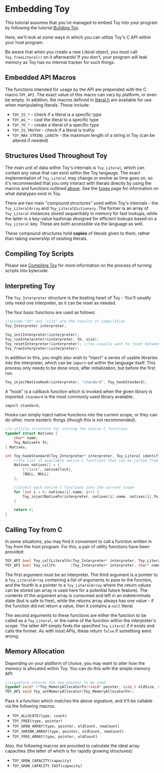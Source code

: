 # Embedding Toy

This tutorial assumes that you've managed to embed Toy into your program by following the tutorial [Building Toy](deep-dive/building-toy).

Here, we'll look at some ways in which you can utilize Toy's C API within your host program.

Be aware that when you create a new Literal object, you must call `Toy_freeLiteral()` on it afterwards! If you don't, your program will leak memory as Toy has no internal tracker for such things.

## Embedded API Macros

The functions intended for usage by the API are prepended with the C macro `TOY_API`. The exact value of this macro can vary by platform, or even be empty. In addition, the macros defined in [literal.h](https://github.com/Ratstail91/Toy/blob/0.6.0/source/literal.h) are available for use when manipulating literals. These include:

* `TOY_IS_*` - check if a literal is a specific type
* `TOY_AS_*` - cast the literal to a specific type
* `TOY_TO_*` - create a literal of a specific type
* `TOY_IS_TRUTHY` - check if a literal is truthy
* `TOY_MAX_STRING_LENGTH` - the maximum length of a string in Toy (can be altered if needed)

## Structures Used Throughout Toy

The main unit of data within Toy's internals is `Toy_Literal`, which can contain any value that can exist within the Toy langauge. The exact implementation of `Toy_Literal` may change or evolve as time goes on, so it's recommended that you only interact with literals directly by using the macros and functions outlined [above](#embedded-api-macros). See the [types](types) page for information on what datatypes exist in Toy.

There are two main "compound structures" used within Toy's internals - the `Toy_LiteralArray` and `Toy_LiteralDictionary`. The former is an array of `Toy_Literal` instances stored sequentially in memory for fast lookups, while the latter is a key-value hashmap designed for efficient lookups based on a `Toy_Literal` key. These are both accessible via the language as well.

These compound structures hold **copies** of literals given to them, rather than taking ownership of existing literals.

## Compiling Toy Scripts

Please see [Compiling Toy](compiling-toy) for more information on the process of turning scripts into bytecode.

## Interpreting Toy

The `Toy_Interpreter` structure is the beating heart of Toy - You'll usually only need one interpreter, as it can be reset as needed.

The four basic functions are used as follows:

```c
//assume "tb" and "size" are the results of compilation
Toy_Interpreter interpreter;

Toy_initInterpreter(&interpreter);
Toy_runInterpreter(&interpreter, tb, size);
Toy_resetInterpreter(&interpreter); //You usually want to reset between runs
Toy_freeInterpreter(&interpreter);
```

In addition to this, you might also wish to "inject" a series of usable libraries into the interpreter, which can be `import`-ed within the language itself. This process only needs to be done once, after initialization, but before the first run.

```c
Toy_injectNativeHook(&interpreter, "standard", Toy_hookStandard);
```

A "hook" is a callback function which is invoked when the given library is imported. `standard` is the most commonly used library available.

```
import standard;
```

Hooks can simply inject native functions into the current scope, or they can do other, more esoteric things (though this is not recommended).

```c
//a utility structure for storing the native C functions
typedef struct Natives {
	char* name;
	Toy_NativeFn fn;
} Natives;

int Toy_hookStandard(Toy_Interpreter* interpreter, Toy_Literal identifier, Toy_Literal alias) {
	//the list of available native C functions that can be called from Toy
	Natives natives[] = {
		{"clock", nativeClock},
		{NULL, NULL}
	};

	//inject each native C functions into the current scope
	for (int i = 0; natives[i].name; i++) {
		Toy_injectNativeFn(interpreter, natives[i].name, natives[i].fn);
	}

	return 0;
}
```

## Calling Toy from C

In some situations, you may find it convenient to call a function written in Toy from the host program. For this, a pair of utility functions have been provided:

```c
TOY_API bool Toy_callLiteralFn(Toy_Interpreter* interpreter, Toy_Literal func, Toy_LiteralArray* arguments, Toy_LiteralArray* returns);
TOY_API bool Toy_callFn       (Toy_Interpreter* interpreter, char* name,       Toy_LiteralArray* arguments, Toy_LiteralArray* returns);
```

The first argument must be an interpreter. The third argument is a pointer to a `Toy_LiteralArray` containing a list of arguments to pass to the function, and the fourth is a pointer to a `Toy_LiteralArray` where the return values can be stored (an array is used here for a potential future feature). The contents of the argument array is consumed and left in an indeterminate state (but is safe to free), while the returns array always has one value - if the function did not return a value, then it contains a `null` literal.

The second arguments to these functions are either the function to be called as a `Toy_Literal`, or the name of the function within the interpreter's scope. The latter API simply finds the specified `Toy_Literal` if it exists and calls the former. As with most APIs, these return `false` if something went wrong.

## Memory Allocation

Depending on your platform of choice, you may want to alter how the memory is allocated within Toy. You can do this with the simple memory API:

```c
//signature returns the new pointer to be used
typedef void* (*Toy_MemoryAllocatorFn)(void* pointer, size_t oldSize, size_t newSize);
TOY_API void Toy_setMemoryAllocator(Toy_MemoryAllocatorFn);
```

Pass it a function which matches the above signature, and it'll be callable via the following macros:

* `TOY_ALLOCATE(type, count)`
* `TOY_FREE(type, pointer)`
* `TOY_GROW_ARRAY(type, pointer, oldCount, newCount)`
* `TOY_SHRINK_ARRAY(type, pointer, oldCount, newCount)`
* `TOY_FREE_ARRAY(type, pointer, oldCount)`

Also, the following macros are provided to calculate the ideal array capacities (the latter of which is for rapidly growing structures):

* `TOY_GROW_CAPACITY(capacity)`
* `TOY_GROW_CAPACITY_FAST(capacity)`


